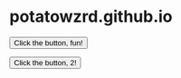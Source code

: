 # potatowzrd.github.io

<button type="button" onclick="clicked()">Click the button, fun!</button>

<button type="button" onclick="clicked2()">Click the button, 2!</button>

<script>
    const ws = new WebSocket('wss://strainlessly-transfusive-ahmed.ngrok-free.dev');

    ws.addEventListener('open', () => 
        { console.log('Connected to WebSocket server'); ws.send('{\"type\":\"connect\",\"client\":\"client\"}'); });
    
    ws.addEventListener('message', (event) => 
        { console.log(event.data);});
</script>

<script>
function clicked() {
    ws.send('{\"type\":\"button\",\"client\":\"abrahma\"}'); 
};
</script>

<script>
function clicked2() {
    ws.send('{\"type\":\"button2\",\"client\":\"abrahma\"}'); 
};
</script>

